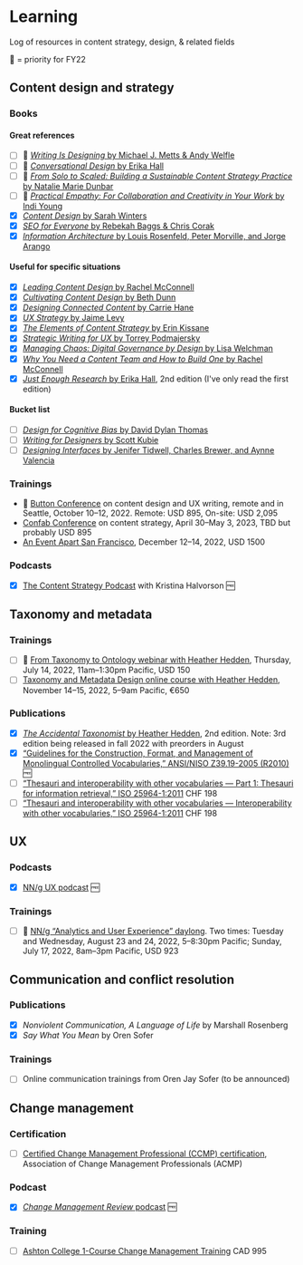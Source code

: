 # Learning

Log of resources in content strategy, design, & related fields

🌟 = priority for FY22

## Content design and strategy

### Books

#### Great references

- [ ] 🌟 [_Writing Is Designing_ by Michael J. Metts & Andy Welfle](https://rosenfeldmedia.com/books/writing-is-designing/)
- [ ] 🌟 [_Conversational Design_ by Erika Hall](https://abookapart.com/products/conversational-design)
- [ ] 🌟 [_From Solo to Scaled: Building a Sustainable Content Strategy Practice_ by Natalie Marie Dunbar](https://rosenfeldmedia.com/books/from-solo-to-scaled-building-a-sustainable-content-strategy-practice/details/table-of-contents/)
- [ ] 🌟 [_Practical Empathy: For Collaboration and Creativity in Your Work_ by Indi Young](https://rosenfeldmedia.com/books/practical-empathy/details/testimonials/)
- [x] [_Content Design_ by Sarah Winters](https://contentdesign.london/store/the-content-design-book/)
- [x] [_SEO for Everyone_ by Rebekah Baggs & Chris Corak](https://abookapart.com/products/seo-for-everyone)
- [x] [_Information Architecture_ by Louis Rosenfeld, Peter Morville, and Jorge Arango](https://www.oreilly.com/library/view/information-architecture-4th/9781491913529/)

#### Useful for specific situations

- [x] [_Leading Content Design_ by Rachel McConnell](https://abookapart.com/products/leading-content-design)
- [x] [_Cultivating Content Design_ by Beth Dunn](https://abookapart.com/products/cultivating-content-design)
- [x] [_Designing Connected Content_ by Carrie Hane](https://www.oreilly.com/library/view/designing-connected-content/9780134764061/)
- [x] [_UX Strategy_ by Jaime Levy](https://www.oreilly.com/library/view/ux-strategy-2nd/9781492052425/)
- [x] [_The Elements of Content Strategy_ by Erin Kissane](https://abookapart.com/products/the-elements-of-content-strategy)
- [x] [_Strategic Writing for UX_ by Torrey Podmajersky](https://www.oreilly.com/library/view/strategic-writing-for/9781492049388/)
- [x] [_Managing Chaos: Digital Governance by Design_ by Lisa Welchman](https://rosenfeldmedia.com/books/managing-chaos/)
- [x] [_Why You Need a Content Team and How to Build One_ by Rachel McConnell](https://www.amazon.com/Why-need-content-team-build/dp/1720128448)
- [x] [_Just Enough Research_ by Erika Hall](https://abookapart.com/products/just-enough-research), 2nd edition (I've only read the first edition) 

#### Bucket list

- [ ] [_Design for Cognitive Bias_ by David Dylan Thomas](https://abookapart.com/products/design-for-cognitive-bias)
- [ ] [_Writing for Designers_ by Scott Kubie](https://abookapart.com/products/writing-for-designers)
- [ ] [_Designing Interfaces_ by Jenifer Tidwell, Charles Brewer, and Aynne Valencia](https://www.oreilly.com/library/view/designing-interfaces-3rd/9781492051954/)

### Trainings

- 🌟 [Button Conference](https://www.buttonconf.com/) on content design and UX writing, remote and in Seattle, October 10–12, 2022. Remote: USD 895, On-site: USD 2,095
- [Confab Conference](https://www.confabevents.com/) on content strategy, April 30–May 3, 2023, TBD but probably USD 895
- [An Event Apart San Francisco](https://www.aneventapart.com/event/san-francisco-2022), December 12–14, 2022, USD 1500

### Podcasts

- [x] [The Content Strategy Podcast](https://www.contentstrategy.com/episodes) with Kristina Halvorson 🆓

## Taxonomy and metadata

### Trainings

- [ ] 🌟 [From Taxonomy to Ontology webinar with Heather Hedden](https://www.pathlms.com/sla/courses/43821/webinars/30332), Thursday, July 14, 2022, 11am–1:30pm Pacific, USD 150
- [ ] [Taxonomy and Metadata Design online course with Heather Hedden](https://technologytransfer.it/events-mec/taxonomy-and-metadata-design-2/), November 14–15, 2022, 5–9am Pacific, €650

### Publications

- [x] [_The Accidental Taxonomist_ by Heather Hedden](http://www.hedden-information.com/accidental-taxonomist/), 2nd edition. Note: 3rd edition being released in fall 2022 with preorders in August
- [x] [“Guidelines for the Construction, Format, and Management of Monolingual Controlled Vocabularies,” ANSI/NISO Z39.19-2005 (R2010)](https://www.niso.org/publications/ansiniso-z3919-2005-r2010) 🆓
- [ ] [“Thesauri and interoperability with other vocabularies — Part 1: Thesauri for information retrieval,” ISO 25964-1:2011](https://www.iso.org/standard/53657.html) CHF 198
- [ ] [“Thesauri and interoperability with other vocabularies — Interoperability with other vocabularies,” ISO 25964-1:2011](https://www.iso.org/standard/53657.html) CHF 198

## UX

### Podcasts

- [x] [NN/g UX podcast](https://podcasts.apple.com/us/podcast/nn-g-ux-podcast/id1527196035) 🆓

### Trainings

- [ ] 🌟  [NN/g “Analytics and User Experience” daylong](https://www.nngroup.com/training/course/3917/analytics-and-user-experience/). Two times: Tuesday and Wednesday, August 23 and 24, 2022, 5–8:30pm Pacific; Sunday, July 17, 2022, 8am–3pm Pacific, USD 923

## Communication and conflict resolution

### Publications

- [x] _Nonviolent Communication, A Language of Life_ by Marshall Rosenberg
- [x] _Say What You Mean_ by Oren Sofer 

### Trainings

- [ ] Online communication trainings from Oren Jay Sofer (to be announced)

## Change management

### Certification

- [ ] [Certified Change Management Professional (CCMP) certification](https://www.acmpglobal.org/page/ccmp), Association of Change Management Professionals (ACMP)

### Podcast

- [x] [_Change Management Review_ podcast](https://podcasts.apple.com/us/podcast/change-management-review-podcast/id1147293346) 🆓

### Training

- [ ] [Ashton College 1-Course Change Management Training](https://www.ashtoncollege.ca/programs/change-management/) CAD 995
